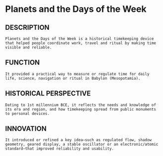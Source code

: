 # Planets and the Days of the Week

 ## DESCRIPTION
    Planets and the Days of the Week is a historical timekeeping device that helped people coordinate work, travel and ritual by making time visible and reliable.

## FUNCTION
    It provided a practical way to measure or regulate time for daily life, science, navigation or ritual in Babylon (Mesopotamia).

 ## HISTORICAL PERSPECTIVE
    Dating to 1st millennium BCE, it reflects the needs and knowledge of its era and region, and how timekeeping spread from public monuments to personal devices.

## INNOVATION
    It introduced or refined a key idea—such as regulated flow, shadow geometry, geared display, a stable oscillator or an electronic/atomic standard—that improved reliability and usability.
